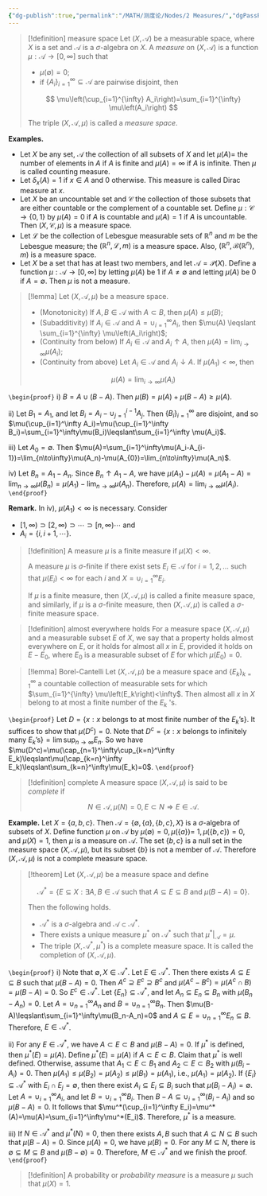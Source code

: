 ```yaml
---
{"dg-publish":true,"permalink":"/MATH/测度论/Nodes/2 Measures/","dgPassFrontmatter":true}
---
```



> [!definition] measure space
> Let $(X, \mathcal{A})$ be a measurable space, where $X$ is a set and $\mathcal{A}$ is a $\sigma$-algebra on $X$. A *measure* on $(X, \mathcal{A})$ is a function $\mu: \mathcal{A} \rightarrow[0, \infty]$ such that
> - $\mu(\emptyset)=0$;
> - if $\{A_i\}_{i=1}^\infty\subseteq\mathcal A$ are pairwise disjoint, then
> 
> $$
> \mu\left(\cup_{i=1}^{\infty} A_i\right)=\sum_{i=1}^{\infty} \mu\left(A_i\right)
> $$
> 
> The triple $(X, \mathcal{A}, \mu)$ is called a *measure space*.

**Examples.**
- Let $X$ be any set, $\mathcal{A}$ the collection of all subsets of $X$ and let $\mu(A)=$ the number of elements in $A$ if $A$ is finite and $\mu(A)=\infty$ if $A$ is infinite. Then $\mu$ is called counting measure.
- Let $\delta_x(A)=1$ if $x \in A$ and $0$ otherwise. This measure is called Dirac measure at $x$.
- Let $X$ be an uncountable set and $\mathcal{C}$ the collection of those subsets that are either countable or the complement of a countable set. Define $\mu: \mathcal{C} \rightarrow\{0,1\}$ by $\mu(A)=0$ if $A$ is countable and $\mu(A)=1$ if $A$ is uncountable. Then $(X, \mathcal{C}, \mu)$ is a measure space.
- Let $\mathcal{L}$ be the collection of Lebesgue measurable sets of $\mathbb{R}^n$ and $m$ be the Lebesgue measure; the $(\mathbb{R}^n, \mathcal{L}, m)$ is a measure space. Also, $(\mathbb{R}^n, \mathcal{B}(\mathbb{R}^n), m)$ is a measure space.
- Let $X$ be a set that has at least two members, and let $\mathcal{A}=\mathcal{P}(X)$. Define a function $\mu: \mathcal{A} \rightarrow[0, \infty]$ by letting $\mu(A)$ be $1$ if $A \neq \emptyset$ and letting $\mu(A)$ be $0$ if $A=\emptyset$. Then $\mu$ is not a measure.

> [!lemma]
> Let $(X,\mathcal A,\mu)$ be a measure space.
> - (Monotonicity) If $A, B \in \mathcal{A}$ with $A \subset B$, then $\mu(A) \leqslant \mu(B)$;
> - (Subadditivity) If $A_i \in \mathcal{A}$ and $A=\cup_{i=1}^{\infty} A_i$, then $\mu(A) \leqslant \sum_{i=1}^{\infty} \mu\left(A_i\right)$;
> - (Continuity from below) If $A_i \in \mathcal{A}$ and $A_i \uparrow A$, then $\mu(A)=\lim _{i \rightarrow \infty} \mu\left(A_i\right)$;
> - (Continuity from above) Let $A_i \in \mathcal{A}$ and $A_i \downarrow A$. If $\mu\left(A_1\right)<\infty$, then
> 
> $$\mu(A)=\lim _{i \rightarrow \infty} \mu\left(A_i\right)$$

`\begin{proof}`
i) $B=A\cup(B-A)$. Then $\mu(B)=\mu(A)+\mu(B-A)\geqslant\mu(A)$.

ii) Let $B_1=A_1$, and let $B_i=A_i-\cup_{j=1}^{i-1}A_j$. Then $\{B_i\}_{i=1}^\infty$ are disjoint, and so $\mu(\cup_{i=1}^\infty A_i)=\mu(\cup_{i=1}^\infty B_i)=\sum_{i=1}^\infty\mu(B_i)\leqslant\sum_{i=1}^\infty \mu(A_i)$.

iii) Let $A_0=\emptyset$. Then $\mu(A)=\sum_{i=1}^\infty\mu(A_i-A_{i-1})=\lim_{n\to\infty}\mu(A_n)-\mu(A_{0})=\lim_{n\to\infty}\mu(A_n)$.

iv) Let $B_n=A_1-A_n$. Since $B_n\uparrow A_1-A$, we have $\mu(A_1)-\mu(A)=\mu(A_1-A)=\lim_{n\to\infty}\mu(B_n)=\mu(A_1)-\lim_{n\to\infty}\mu(A_n)$. Therefore, $\mu(A)=\lim _{i \rightarrow \infty} \mu\left(A_i\right)$.
`\end{proof}`


**Remark.** In iv), $\mu(A_1)<\infty$ is necessary. Consider 
- $[1,\infty)\supset [2,\infty)\supset \cdots\supset [n,\infty)\cdots$ and
- $A_i=\{i,i+1,\cdots\}$.

> [!definition]
> A measure $\mu$ is a finite measure if $\mu(X)<\infty$. 
> 
> A measure $\mu$ is $\sigma$-finite if there exist sets $E_i \in \mathcal{A}$ for $i=1,2, \ldots$ such that $\mu\left(E_i\right)<\infty$ for each $i$ and $X=\cup_{i=1}^{\infty} E_i$. 
> 
> If $\mu$ is a finite measure, then $(X, \mathcal{A}, \mu)$ is called a finite measure space, and similarly, if $\mu$ is a $\sigma$-finite measure, then $(X, \mathcal{A}, \mu)$ is called a $\sigma$-finite measure space.

> [!definition] almost everywhere holds
> For a measure space $(X, \mathcal{A}, \mu)$ and a measurable subset $E$ of $X$, we say that a property holds almost everywhere on $E$, or it holds for almost all $x$ in $E$, provided it holds on $E-E_0$, where $E_0$ is a measurable subset of $E$ for which $\mu\left(E_0\right)=0$.
> 

> [!lemma] Borel-Cantelli 
> Let $(X, \mathcal{A}, \mu)$ be a measure space and $\left\{E_k\right\}_{k=1}^{\infty}$ a countable collection of measurable sets for which $\sum_{i=1}^{\infty} \mu\left(E_k\right)<\infty$. Then almost all $x$ in $X$ belong to at most a finite number of the $E_k$ 's.

`\begin{proof}`
Let $D=\{x:x\mbox{ belongs to at most finite number of the }E_k\mbox{'s}\}$. It suffices to show that $\mu(D^c)=0$. Note that $D^c=\{x:x\mbox{ belongs to infinitely many }E_k\mbox{'s}\}=\lim\sup_{n\to\infty} E_n$. So we have $\mu(D^c)=\mu(\cap_{n=1}^\infty\cup_{k=n}^\infty E_k)\leqslant\mu(\cap_{k=n}^\infty E_k)\leqslant\sum_{k=n}^\infty\mu(E_k)=0$.
`\end{proof}`

> [!definition] complete
> A measure space $(X, \mathcal{A}, \mu)$ is said to be *complete* if
> 
> $$N \in \mathcal{A}, \mu(N)=0, E \subset N \Rightarrow E \in \mathcal{A}.$$

**Example.** Let $X=\{a, b, c\}$. Then $\mathcal{A}=\{\emptyset,\{a\},\{b, c\}, X\}$ is a $\sigma$-algebra of subsets of $X$. Define function $\mu$ on $\mathcal{A}$ by $\mu(\emptyset)=0, \mu(\{a\})=$ $1, \mu(\{b, c\})=0$, and $\mu(X)=1$, then $\mu$ is a measure on $\mathcal{A}$. The set $\{b, c\}$ is a null set in the measure space $(X, \mathcal{A}, \mu)$, but its subset $\{b\}$ is not a member of $\mathcal{A}$. Therefore $(X, \mathcal{A}, \mu)$ is not a complete measure space.

> [!theorem]
> Let $(X, \mathcal{A}, \mu)$ be a measure space and define
> 
> $$
> \mathcal{A}^*=\{E \subseteq X: \exists A, B \in \mathcal{A} \text { such that } A \subseteq E \subseteq B \text { and } \mu(B-A)=0\}.
> $$
> 
> Then the following holds.
> - $\mathcal{A}^*$ is a $\sigma$-algebra and $\mathcal{A} \subset \mathcal{A}^*$.
> - There exists a unique measure $\mu^*$ on $\mathcal{A}^*$ such that $\left.\mu^*\right|_{\mathcal{A}}=\mu$.
> - The triple $\left(X, \mathcal{A}^*, \mu^*\right)$ is a complete measure space. It is called the completion of $(X, \mathcal{A}, \mu)$.

`\begin{proof}`
i) Note that $\emptyset,X\in\mathcal A^*$. Let $E\in\mathcal A^*$. Then there exists $A\subseteq E\subseteq B$ such that $\mu(B-A)=0$. Then $A^c\supseteq E^c\supseteq B^c$ and 
$\mu(A^c-B^c)=\mu(A^c\cap B)=\mu(B-A)=0$. So $E^c\in\mathcal A^*$. Let $\{E_n\}\subseteq\mathcal A^*$, and let $A_n\subseteq E_n\subseteq B_n$ with $\mu(B_n-A_n)=0$. Let $A=\cup_{n=1}^\infty A_n$ and $B=\cup_{n=1}^\infty B_n$. Then $\mu(B-A)\leqslant\sum_{i=1}^\infty\mu(B_n-A_n)=0$ and $A\subseteq E=\cup_{n=1}^\infty E_n\subseteq B$. Therefore, $E\in \mathcal A^*$. 

ii) For any $E\in\mathcal A^*$, we have $A\subset E\subset B$ and $\mu(B-A)=0$. If $\mu^*$ is defined, then $\mu^*(E)=\mu(A)$. Define $\mu^*(E)=\mu(A)$ if $A\subset E\subset B$. Claim that $\mu^*$ is well defined. Otherwise, assume that $A_1\subset E\subset B_1$ and $A_2\subset E\subset B_2$ with $\mu(B_i-A_i)=0$. Then $\mu(A_1)\leqslant\mu(B_2)=\mu(A_2)\leqslant\mu(B_1)=\mu(A_1)$, i.e., $\mu(A_1)=\mu(A_2)$. If $\{E_i\}\subseteq\mathcal{A}^*$ with $E_i\cap E_j=\emptyset$, then there exist $A_i\subseteq E_i\subseteq B_i$ such that $\mu(B_i-A_i)=\emptyset$. Let $A=\cup_{i=1}^\infty A_i$, and let $B=\cup_{i=1}^\infty B_i$. Then $B-A\subseteq\cup_{i=1}^\infty(B_i-A_i)$ and so $\mu(B-A)=0$. It follows that $\mu^*(\cup_{i=1}^\infty E_i)=\mu^*(A)=\mu(A)=\sum_{i=1}^\infty\mu^*(E_i)$. Therefore, $\mu^*$ is a measure.

iii) If $N\in\mathcal{A}^*$ and $\mu^*(N)=0$, then there exists $A,B$ such that $A\subseteq N\subseteq B$ such that $\mu(B-A)=0$. Since $\mu(A)=0$, we have $\mu(B)=0$. For any $M\subseteq N$, there is $\emptyset\subseteq M\subseteq B$ and $\mu(B-\emptyset)=0$. Therefore, $M\in\mathcal{A}^*$ and we finish the proof.
`\end{proof}`


> [!definition]
> A probability or *probability measure* is a measure $\mu$ such that $\mu(X)=1$.


